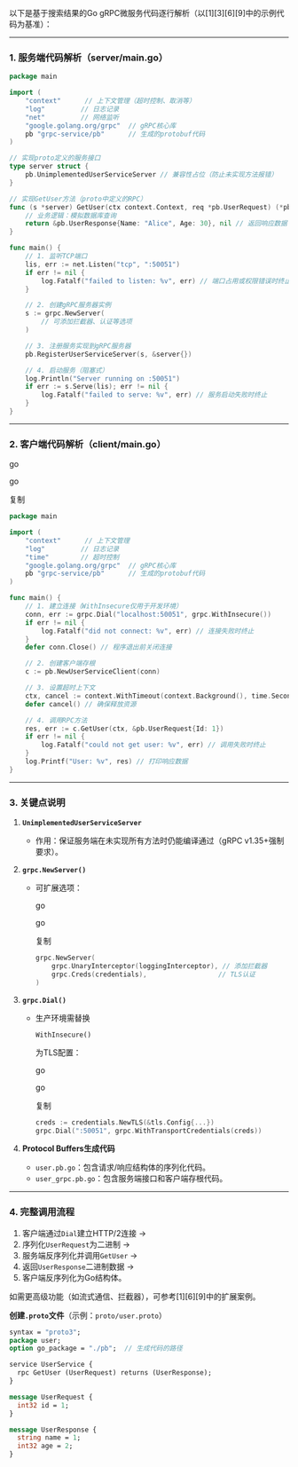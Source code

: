 以下是基于搜索结果的Go gRPC微服务代码逐行解析（以[1][3][6][9]中的示例代码为基准）：

------

### **1. 服务端代码解析（server/main.go）**



```go
package main

import (
    "context"      // 上下文管理（超时控制、取消等）
    "log"         // 日志记录
    "net"         // 网络监听
    "google.golang.org/grpc"  // gRPC核心库
    pb "grpc-service/pb"      // 生成的protobuf代码
)

// 实现proto定义的服务接口
type server struct {
    pb.UnimplementedUserServiceServer // 兼容性占位（防止未实现方法报错）
}

// 实现GetUser方法（proto中定义的RPC）
func (s *server) GetUser(ctx context.Context, req *pb.UserRequest) (*pb.UserResponse, error) {
    // 业务逻辑：模拟数据库查询
    return &pb.UserResponse{Name: "Alice", Age: 30}, nil // 返回响应数据
}

func main() {
    // 1. 监听TCP端口
    lis, err := net.Listen("tcp", ":50051")
    if err != nil {
        log.Fatalf("failed to listen: %v", err) // 端口占用或权限错误时终止
    }

    // 2. 创建gRPC服务器实例
    s := grpc.NewServer(
        // 可添加拦截器、认证等选项
    )

    // 3. 注册服务实现到gRPC服务器
    pb.RegisterUserServiceServer(s, &server{})

    // 4. 启动服务（阻塞式）
    log.Println("Server running on :50051")
    if err := s.Serve(lis); err != nil {
        log.Fatalf("failed to serve: %v", err) // 服务启动失败时终止
    }
}
```

------

### **2. 客户端代码解析（client/main.go）**

go

go

复制

```go
package main

import (
    "context"      // 上下文管理
    "log"         // 日志记录
    "time"        // 超时控制
    "google.golang.org/grpc"  // gRPC核心库
    pb "grpc-service/pb"      // 生成的protobuf代码
)

func main() {
    // 1. 建立连接（WithInsecure仅用于开发环境）
    conn, err := grpc.Dial("localhost:50051", grpc.WithInsecure())
    if err != nil {
        log.Fatalf("did not connect: %v", err) // 连接失败时终止
    }
    defer conn.Close() // 程序退出前关闭连接

    // 2. 创建客户端存根
    c := pb.NewUserServiceClient(conn)

    // 3. 设置超时上下文
    ctx, cancel := context.WithTimeout(context.Background(), time.Second)
    defer cancel() // 确保释放资源

    // 4. 调用RPC方法
    res, err := c.GetUser(ctx, &pb.UserRequest{Id: 1})
    if err != nil {
        log.Fatalf("could not get user: %v", err) // 调用失败时终止
    }
    log.Printf("User: %v", res) // 打印响应数据
}
```

------

### **3. 关键点说明**

1. **`UnimplementedUserServiceServer`**

   - 作用：保证服务端在未实现所有方法时仍能编译通过（gRPC v1.35+强制要求）。

2. **`grpc.NewServer()`**

   - 可扩展选项：

     go

     go

     复制

     ```go
     grpc.NewServer(
         grpc.UnaryInterceptor(loggingInterceptor), // 添加拦截器
         grpc.Creds(credentials),                  // TLS认证
     )
     ```

3. **`grpc.Dial()`**

   - 生产环境需替换

     ```
     WithInsecure()
     ```

     为TLS配置：

     go

     go

     复制

     ```go
     creds := credentials.NewTLS(&tls.Config{...})
     grpc.Dial(":50051", grpc.WithTransportCredentials(creds))
     ```

4. **Protocol Buffers生成代码**

   - `user.pb.go`：包含请求/响应结构体的序列化代码。
   - `user_grpc.pb.go`：包含服务端接口和客户端存根代码。

------

### **4. 完整调用流程**

1. 客户端通过`Dial`建立HTTP/2连接 →
2. 序列化`UserRequest`为二进制 →
3. 服务端反序列化并调用`GetUser` →
4. 返回`UserResponse`二进制数据 →
5. 客户端反序列化为Go结构体。

如需更高级功能（如流式通信、拦截器），可参考[1][6][9]中的扩展案例。

**创建`.proto`文件**（示例：`proto/user.proto`）

```protobuf
syntax = "proto3";
package user;
option go_package = "./pb";  // 生成代码的路径

service UserService {
  rpc GetUser (UserRequest) returns (UserResponse);
}

message UserRequest {
  int32 id = 1;
}

message UserResponse {
  string name = 1;
  int32 age = 2;
}
```